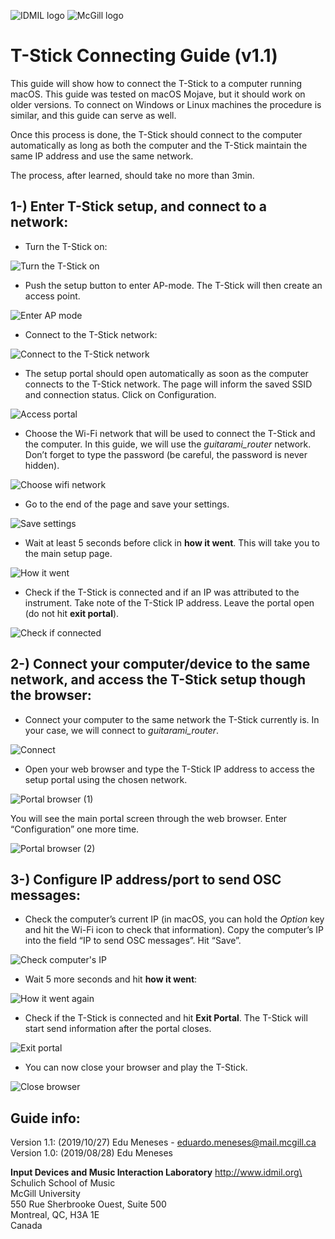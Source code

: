 ![IDMIL logo](./images/IDMIL-logo.png "IDMIL logo") ![McGill logo](./images/mcgill-logo.png "McGill logo")

# T-Stick Connecting Guide (v1.1)

This guide will show how to connect the T-Stick to a computer running macOS. This guide was tested on macOS Mojave, but it should work on older versions. To connect on Windows or Linux machines the procedure is similar, and this guide can serve as well.

Once this process is done, the T-Stick should connect to the computer automatically as long as both the computer and the T-Stick maintain the same IP address and use the same network.

The process, after learned, should take no more than 3min.

## 1-) Enter T-Stick setup, and connect to a network:


- Turn the T-Stick on:

![Turn the T-Stick on](./images/1_Turn_T-Stick_on(v1.1).jpg "Turn the T-Stick on")

- Push the setup button to enter AP-mode. The T-Stick will then create an access point.

![Enter AP mode](./images/2_enter_AP_mode(v1.1).jpg "Enter AP mode")

-  Connect to the T-Stick network:

![Connect to the T-Stick network](./images/3_Connect_2_tstick_network(v1.1).jpg "Connect to the T-Stick network")

- The setup portal should open automatically as soon as the computer connects to the T-Stick network. The page will inform the saved SSID and connection status. Click on Configuration.

![Access portal](./images/4_access_portal(v1.1).jpg "Access portal")

- Choose the Wi-Fi network that will be used to connect the T-Stick and the computer. In this guide, we will use the _guitarami\_router_ network. Don’t forget to type the password (be
careful, the password is never hidden).

![Choose wifi network](./images/5_choose_wifi_network(v1.1).jpg "Choose wifi network")

- Go to the end of the page and save your settings.

![Save settings](./images/6_save_settings(v1.1).jpg "Save settings")

- Wait at least 5 seconds before click in __how it went__. This will take you to the main setup page.

![How it went](./images/7_how_it_went(v1.1).jpg "How it went")

- Check if the T-Stick is connected and if an IP was attributed to the instrument. Take note of the T-Stick IP address. Leave the portal open (do not hit __exit portal__).

![Check if connected](./images/8_check_connected(v1.1).jpg "Check if connected")

## 2-) Connect your computer/device to the same network, and access the T-Stick setup though the browser:

- Connect your computer to the same network the T-Stick currently is. In your case, we will connect to _guitarami\_router_.

![Connect](./images/9_connect(v1.1).jpg "Connect")

- Open your web browser and type the T-Stick IP address to access the setup portal using the chosen network.

![Portal browser (1)](./images/10_portal_browser_1(v1.1).jpg "Portal browser (1)")

You will see the main portal screen through the web browser. Enter “Configuration” one more time.

![Portal browser (2)](./images/10_portal_browser_2(v1.1).jpg "Portal browser (2)")

## 3-) Configure IP address/port to send OSC messages:

- Check the computer’s current IP (in macOS, you can hold the _Option_ key and hit the Wi-Fi icon to check that information). Copy the computer’s IP into the field “IP to send OSC messages”. Hit “Save”.

![Check computer's IP](./images/11_check_IP(v1.1).jpg "Check computer's IP")

- Wait 5 more seconds and hit __how it went__:

![How it went again](./images/12_how_it_went_again(v1.1).jpg "How it went again")

- Check if the T-Stick is connected and hit __Exit Portal__. The T-Stick will start send information after the portal closes.

![Exit portal](./images/13_exit_portal(v1.1).jpg "Exit portal")

- You can now close your browser and play the T-Stick.

![Close browser](./images/14_close_browser(v1.1).jpg "Close browser")


## Guide info:

Version 1.1: (2019/10/27) Edu Meneses - eduardo.meneses@mail.mcgill.ca\
Version 1.0: (2019/08/28) Edu Meneses

__Input Devices and Music Interaction Laboratory__
http://www.idmil.org\
Schulich School of Music\
McGill University\
550 Rue Sherbrooke Ouest, Suite 500\
Montreal, QC, H3A 1E\
Canada